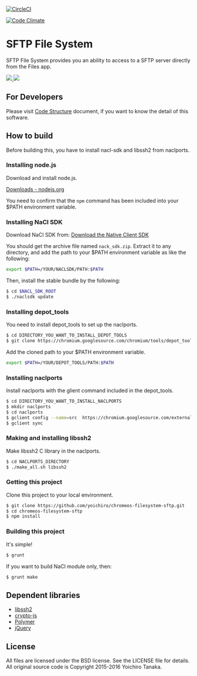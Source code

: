 [![CircleCI](https://circleci.com/gh/yoichiro/chromeos-filesystem-sftp.svg?style=svg)](https://circleci.com/gh/yoichiro/chromeos-filesystem-sftp)

[![Code Climate](https://codeclimate.com/github/yoichiro/chromeos-filesystem-sftp/badges/gpa.svg)](https://codeclimate.com/github/yoichiro/chromeos-filesystem-sftp)

# SFTP File System

SFTP File System provides you an ability to access to a SFTP server directly from the Files app.

<a target="_blank" href="https://chrome.google.com/webstore/detail/sftp-file-system/gbheifiifcfekkamhepkeogobihicgmn">
  <img src="https://raw.githubusercontent.com/yoichiro/chromeos-filesystem-sftp/master/docs/install-button.png">
</a>

<img src="https://raw.githubusercontent.com/yoichiro/chromeos-filesystem-sftp/master/docs/screenshot-1.png">

## For Developers

Please visit [Code Structure](https://github.com/yoichiro/chromeos-filesystem-sftp/blob/master/docs/code_structure.md) document, if you want to know the detail of this software.

## How to build

Before building this, you have to install nacl-sdk and libssh2 from naclports.

### Installing node.js

Download and install node.js.

[Downloads - nodejs.org](https://nodejs.org/en/download/)

You need to confirm that the `npm` command has been included into your $PATH environment variable.

### Installing NaCl SDK

Download NaCl SDK from: [Download the Native Client SDK](https://developer.chrome.com/native-client/sdk/download)

You should get the archive file named `nack_sdk.zip`. Extract it to any directory, and add the path to your $PATH environment variable as like the following:

```bash
export $PATH=/YOUR/NACLSDK/PATH:$PATH
```

Then, install the stable bundle by the following:

```bash
$ cd $NACL_SDK_ROOT
$ ./naclsdk update
```

### Installing depot_tools

You need to install depot_tools to set up the naclports.

```bash
$ cd DIRECTORY_YOU_WANT_TO_INSTALL_DEPOT_TOOLS
$ git clone https://chromium.googlesource.com/chromium/tools/depot_tools.git
```

Add the cloned path to your $PATH environment variable.

```bash
export $PATH=/YOUR/DEPOT_TOOLS/PATH:$PATH
```

### Installing naclports

Install naclports with the glient command included in the depot_tools.

```bash
$ cd DIRECTORY_YOU_WANT_TO_INSTALL_NACLPORTS
$ mkdir naclports
$ cd naclports
$ gclient config --name=src  https://chromium.googlesource.com/external/naclports.git@pepper_43
$ gclient sync
```

### Making and installing libssh2

Make libssh2 C library in the naclports.

```bash
$ cd NACLPORTS_DIRECTORY
$ ./make_all.sh libssh2
```

### Getting this project

Clone this project to your local environment.

```bash
$ git clone https://github.com/yoichiro/chromeos-filesystem-sftp.git
$ cd chromeos-filesystem-sftp
$ npm install
```

### Building this project

It's simple!

```bash
$ grunt
```

If you want to build NaCl module only, then:

```bash
$ grunt make
```

## Dependent libraries

* [libssh2](http://www.libssh2.org/)
* [crypto-js](https://code.google.com/p/crypto-js/)
* [Polymer](https://www.polymer-project.org/)
* [jQuery](http://jquery.com/)

## License

All files are licensed under the BSD license. See the LICENSE file for details.
All original source code is Copyright 2015-2016 Yoichiro Tanaka.
